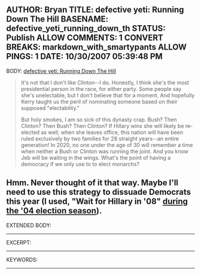 AUTHOR: Bryan
TITLE: defective yeti: Running Down The Hill
BASENAME: defective_yeti_running_down_th
STATUS: Publish
ALLOW COMMENTS: 1
CONVERT BREAKS: markdown_with_smartypants
ALLOW PINGS: 1
DATE: 10/30/2007 05:39:48 PM
-----
BODY:
[defective yeti: Running Down The Hill](http://www.defectiveyeti.com/archives/002299.html)

> It's not that I don't like Clinton--I do. Honestly, I think she's the most presidential person in the race, for either party. Some people say she's unelectable, but I don't believe that for a moment. And hopefully Kerry taught us the peril of nominating someone based on their supposed "electability."
> 
> But holy smokes, I am so sick of this dynasty crap. Bush? Then Clinton? Then Bush? Then Clinton? If Hillary wins she will likely be re-elected as well; when she leaves office, this nation will have been ruled exclusively by two families for 28 straight years--an entire generation! In 2020, no one under the age of 30 will remember a time when neither a Bush or Clinton was running the joint. And you know Jeb will be waiting in the wings. What's the point of having a democracy if we only use to to elect monarchs?

Hmm. Never thought of it that way. Maybe I'll need to use this strategy to dissuade Democrats this year (I used, "Wait for Hillary in '08" [during the '04 election season](http://archives.leftsider.com/2005/07/its-not-so-bad-when-you-rememb.htm)).
-----
EXTENDED BODY:

-----
EXCERPT:

-----
KEYWORDS:

-----


